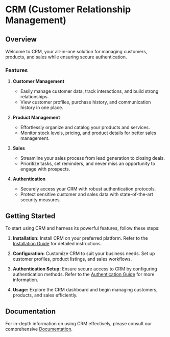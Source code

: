 # CRM (Customer Relationship Management)

## Overview

Welcome to CRM, your all-in-one solution for managing customers, products, and sales while ensuring secure authentication.

### Features

1. **Customer Management**

    - Easily manage customer data, track interactions, and build strong relationships.
    - View customer profiles, purchase history, and communication history in one place.

2. **Product Management**

    - Effortlessly organize and catalog your products and services.
    - Monitor stock levels, pricing, and product details for better sales management.

3. **Sales**

    - Streamline your sales process from lead generation to closing deals.
    - Prioritize tasks, set reminders, and never miss an opportunity to engage with prospects.

4. **Authentication**
    - Securely access your CRM with robust authentication protocols.
    - Protect sensitive customer and sales data with state-of-the-art security measures.

## Getting Started

To start using CRM and harness its powerful features, follow these steps:

1. **Installation:** Install CRM on your preferred platform. Refer to the [Installation Guide](#) for detailed instructions.

2. **Configuration:** Customize CRM to suit your business needs. Set up customer profiles, product listings, and sales workflows.

3. **Authentication Setup:** Ensure secure access to CRM by configuring authentication methods. Refer to the [Authentication Guide](#) for more information.

4. **Usage:** Explore the CRM dashboard and begin managing customers, products, and sales efficiently.

## Documentation

For in-depth information on using CRM effectively, please consult our comprehensive [Documentation](#).
